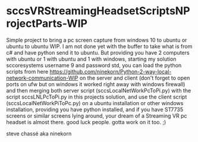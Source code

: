 # sccsVRStreamingHeadsetScriptsNProjectParts-WIP
Simple project to bring a pc screen capture from windows 10 to ubuntu or ubuntu to ubuntu WIP. I am not done yet with the buffer to take what is from c# and have python send it to ubuntu. But providing you have 2 computers with ubuntu or 1 with ubuntu and 1 with windows, starting my solution sccoresystems username 9 and password std, you can load the python scripts from here https://github.com/ninekorn/Python-2-way-local-network-communication-WIP on the server and client (don't forget to open ports on ufw but on windows it worked right away with windows firewall) and then merging both server script (sccsLocalNetWorkPcToPi.py) with the script sccsLNLPcToPi.py in this projects solution, and use the client script (sccsLocalNetWorkPiToPc.py) on a ubuntu installation or other windows installation, providing you have python installed, and if you have ST7735 screens or similar screens lying around, your dream of a Streaming VR pc headset is almost there. good luck people. gotta work on it too. ;)
 
 steve chassé aka ninekorn
